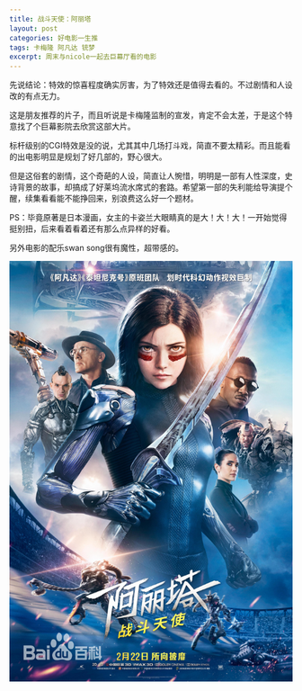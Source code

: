 ```yaml
---
title: 战斗天使：阿丽塔
layout: post
categories: 好电影一生推
tags: 卡梅隆 阿凡达 铳梦
excerpt: 周末与nicole一起去巨幕厅看的电影
---
```


先说结论：特效的惊喜程度确实厉害，为了特效还是值得去看的。不过剧情和人设改的有点无力。

这是朋友推荐的片子，而且听说是卡梅隆监制的宣发，肯定不会太差，于是这个特意找了个巨幕影院去欣赏这部大片。

标杆级别的CGI特效是没的说，尤其其中几场打斗戏，简直不要太精彩。而且能看的出电影明显是规划了好几部的，野心很大。

但是这俗套的剧情，这个奇葩的人设，简直让人惋惜，明明是一部有人性深度，史诗背景的故事，却搞成了好莱坞流水席式的套路。希望第一部的失利能给导演提个醒，续集看看能不能挣回来，别浪费这么好一个题材。

PS：毕竟原著是日本漫画，女主的卡姿兰大眼睛真的是大！大！大！一开始觉得挺别扭，后来看着看着还有那么点异样的好看。

另外电影的配乐swan song很有魔性，超带感的。

![image](https://raw.githubusercontent.com/NicolasLee/nicolaslee.github.io/master/pictures/战斗天使：阿丽塔.jpg)